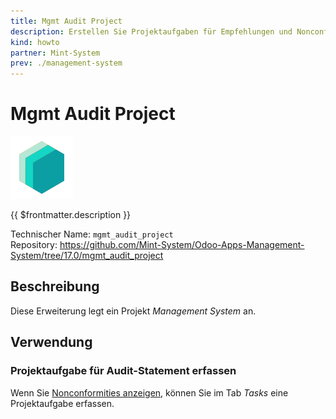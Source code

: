 ```yaml
---
title: Mgmt Audit Project
description: Erstellen Sie Projektaufgaben für Empfehlungen und Nonconformties.
kind: howto
partner: Mint-System
prev: ./management-system
---
```


# Mgmt Audit Project
![icon_oms_box](attachments/icons_odoo_mint_system.png)

{{ $frontmatter.description }}

Technischer Name: `mgmt_audit_project`\
Repository: <https://github.com/Mint-System/Odoo-Apps-Management-System/tree/17.0/mgmt_audit_project>

## Beschreibung

Diese Erweiterung legt ein Projekt *Management System* an.

## Verwendung

### Projektaufgabe für Audit-Statement erfassen

Wenn Sie [Nonconformities anzeigen](Mgmt%20Audit.md#Nonconformities%20anzeigen), können Sie im Tab *Tasks* eine Projektaufgabe erfassen.
